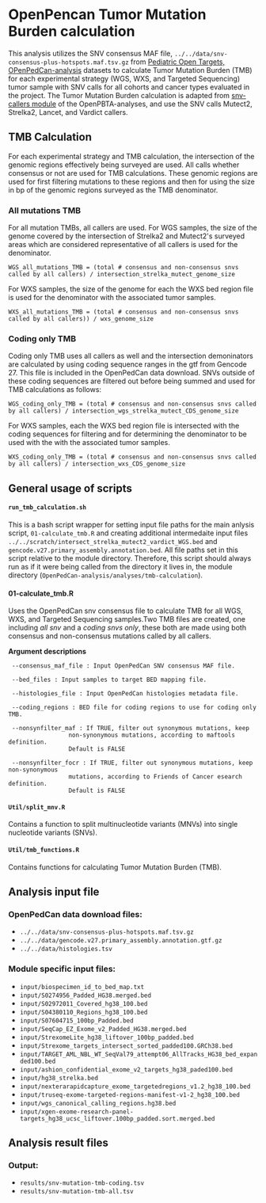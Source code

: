 # OpenPencan Tumor Mutation Burden calculation

This analysis utilizes the SNV consensus MAF file, `../../data/snv-consensus-plus-hotspots.maf.tsv.gz` from [Pediatric Open Targets, OPenPedCan-analysis](https://github.com/PediatricOpenTargets/OpenPedCan-analysis) datasets to calculate Tumor Mutation Burden (TMB) for each experimental strategy (WGS, WXS, and Targeted Sequencing) tumor sample with SNV calls for all cohorts and cancer types evaluated in the project. The Tumor Mutation Burden calculation is adapted from [snv-callers module](https://github.com/AlexsLemonade/OpenPBTA-analysis/tree/master/analyses/snv-callers) of the OpenPBTA-analyses, and use the SNV calls Mutect2, Strelka2, Lancet, and Vardict callers.

## TMB Calculation

For each experimental strategy and TMB calculation, the intersection of the genomic regions effectively being surveyed are used. All calls whether consensus or not are used for TMB calculations. These genomic regions are used for first filtering mutations to these regions and then for using the size in bp of the genomic regions surveyed as the TMB denominator.

### All mutations TMB

For all mutation TMBs, all callers are used. For WGS samples, the size of the genome covered by the intersection of Strelka2 and Mutect2's surveyed areas which are considered representative of all callers is used for the denominator.

```
WGS_all_mutations_TMB = (total # consensus and non-consensus snvs called by all callers) / intersection_strelka_mutect_genome_size
```
For WXS samples, the size of the genome for each the WXS bed region file is used for the denominator with the associated tumor samples.
```
WXS_all_mutations_TMB = (total # consensus and non-consensus snvs called by all callers)) / wxs_genome_size
```
### Coding only TMB

Coding only TMB uses all callers as well and the intersection demoninators are calculated by using coding sequence ranges in the gtf from Gencode 27.
This file is included in the OpenPedCan data download.
SNVs outside of these coding sequences are filtered out before being summed and used for TMB calculations as follows:

```
WGS_coding_only_TMB = (total # consensus and non-consensus snvs called by all callers) / intersection_wgs_strelka_mutect_CDS_genome_size
```
For WXS samples, each the WXS bed region file is intersected with the coding sequences for filtering and for determining the denominator to be used with the with the associated tumor samples.
```
WXS_coding_only_TMB = (total # consensus and non-consensus snvs called by all callers) / intersection_wxs_CDS_genome_size
```

## General usage of scripts


#### `run_tmb_calculation.sh`
This is a bash script wrapper for setting input file paths for the main anlysis script, `01-calculate_tmb.R` and creating additional intermedaite input files `../../scratch/intersect_strelka_mutect2_vardict_WGS.bed` and `gencode.v27.primary_assembly.annotation.bed`. All file paths set in this script relative to the module directory. Therefore, this script should always run as if it were being called from the directory it lives in, the module directory (`OpenPedCan-analysis/analyses/tmb-calculation`).


#### 01-calculate_tmb.R
Uses the OpenPedCan snv consensus file to calculate TMB for all WGS, WXS, and Targeted Sequencing samples.Two TMB files are created, one including *all snv* and a *coding snvs only*, these both are made using both consensus and non-consensus mutations called by all callers.

**Argument descriptions**
```
 --consensus_maf_file : Input OpenPedCan SNV consensus MAF file.

 --bed_files : Input samples to target BED mapping file.

 --histologies_file : Input OpenPedCan histologies metadata file.

 --coding_regions : BED file for coding regions to use for coding only TMB.

 --nonsynfilter_maf : If TRUE, filter out synonymous mutations, keep
                 non-synonymous mutations, according to maftools definition.
                 Default is FALSE

 --nonsynfilter_focr : If TRUE, filter out synonymous mutations, keep non-synonymous
                 mutations, according to Friends of Cancer esearch definition.
                 Default is FALSE
```

#### `Util/split_mnv.R`
Contains a function to split multinucleotide variants (MNVs) into single nucleotide variants (SNVs).

#### `Util/tmb_functions.R`
Contains functions for calculating Tumor Mutation Burden (TMB).


## Analysis input file

### OpenPedCan data download files:
- `../../data/snv-consensus-plus-hotspots.maf.tsv.gz`
- `../../data/gencode.v27.primary_assembly.annotation.gtf.gz`
- `../../data/histologies.tsv`

### Module specific input files:
- `input/biospecimen_id_to_bed_map.txt`
- `input/S0274956_Padded_HG38.merged.bed`
- `input/S02972011_Covered_hg38_100.bed`
- `input/S04380110_Regions_hg38_100.bed`
- `input/S07604715_100bp_Padded.bed`
- `input/SeqCap_EZ_Exome_v2_Padded_HG38.merged.bed`
- `input/StrexomeLite_hg38_liftover_100bp_padded.bed`
- `input/Strexome_targets_intersect_sorted_padded100.GRCh38.bed`
- `input/TARGET_AML_NBL_WT_SeqVal79_attempt06_AllTracks_HG38_bed_expanded100.bed`
- `input/ashion_confidential_exome_v2_targets_hg38_paded100.bed`
- `input/hg38_strelka.bed`
- `input/nexterarapidcapture_exome_targetedregions_v1.2_hg38_100.bed`
- `input/truseq-exome-targeted-regions-manifest-v1-2_hg38_100.bed`
- `input/wgs_canonical_calling_regions.hg38.bed`
- `input/xgen-exome-research-panel-targets_hg38_ucsc_liftover.100bp_padded.sort.merged.bed`


## Analysis result files

### Output:
- `results/snv-mutation-tmb-coding.tsv`
- `results/snv-mutation-tmb-all.tsv`

